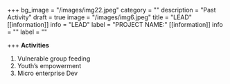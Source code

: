 +++
bg_image = "/images/img22.jpeg"
category = ""
description = "Past Activity"
draft = true
image = "/images/img6.jpeg"
title = "LEAD"
[[information]]
info = "LEAD"
label = "PROJECT NAME:"
[[information]]
info = ""
label = ""

+++
**Activities**

1. Vulnerable group feeding
2. Youth’s empowerment 
3. Micro enterprise Dev